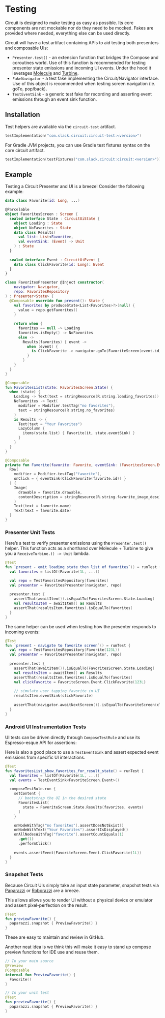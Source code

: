 Testing
=======

Circuit is designed to make testing as easy as possible. Its core components are not mockable nor do they need to be mocked. Fakes are provided where needed, everything else can be used directly.

Circuit will have a test artifact containing APIs to aid testing both presenters and composable UIs:

- `Presenter.test()` - an extension function that bridges the Compose and coroutines world. Use of this function is recommended for testing presenter state emissions and incoming UI events. Under the hood it leverages [Molecule](https://github.com/cashapp/molecule) and [Turbine](https://github.com/cashapp/turbine).
- `FakeNavigator` - a test fake implementing the Circuit/Navigator interface. Use of this object is recommended when testing screen navigation (ie. goTo, pop/back).
- `TestEventSink` - a generic test fake for recording and asserting event emissions through an event sink function.

## Installation

Test helpers are available via the `circuit-test` artifact.

```kotlin
testImplementation("com.slack.circuit:circuit-test:<version>")
```

For Gradle JVM projects, you can use Gradle test fixtures syntax on the core circuit artifact.

```kotlin
testImplementation(testFixtures("com.slack.circuit:circuit:<version>"))
```

## Example

Testing a Circuit Presenter and UI is a breeze! Consider the following example:

```kotlin
data class Favorite(id: Long, ...)

@Parcelable
object FavoritesScreen : Screen {
  sealed interface State : CircuitUiState {
    object Loading : State
    object NoFavorites : State
    data class Results(
      val list: List<Favorite>,
      val eventSink: (Event) -> Unit
    ) : State
  }
  
  sealed interface Event : CircuitUiEvent {
    data class ClickFavorite(id: Long): Event
  }
}

class FavoritesPresenter @Inject constructor(
    navigator: Navigator,
    repo: FavoritesRepository
) : Presenter<State> {
  @Composable override fun present(): State {
    val favorites by produceState<List<Favorites>?>(null) {
      value = repo.getFavorites()
    }
    
    return when {
      favorites == null -> Loading
      favorites.isEmpty() -> NoFavorites
      else ->
        Results(favorites) { event ->
          when (event) {
            is ClickFavorite -> navigator.goTo(FavoriteScreen(event.id))
          }
        }
    }
  }
}

@Composable
fun FavoritesList(state: FavoritesScreen.State) {
  when (state) {
    Loading -> Text(text = stringResource(R.string.loading_favorites))
    NoFavorites -> Text(
      modifier = Modifier.testTag("no favorites"),
      text = stringResource(R.string.no_favorites)
    )
    is Results -> {
      Text(text = "Your Favorites")
      LazyColumn {
        items(state.list) { Favorite(it, state.eventSink) }
      }
    }
  }
}

@Composable
private fun Favorite(favorite: Favorite, eventSink: (FavoritesScreen.Event) -> Unit) {
  Row(
    modifier = Modifier.testTag("favorite"),
    onClick = { eventSink(ClickFavorite(favorite.id)) }
  ) {
    Image(
      drawable = favorite.drawable, 
      contentDescription = stringResource(R.string.favorite_image_desc)
    )
    Text(text = favorite.name)
    Text(text = favorite.date)
  }
}
```

### Presenter Unit Tests

Here’s a test to verify presenter emissions using the `Presenter.test()` helper. This function acts as a shorthand over Molecule + Turbine to give you a `ReceiveTurbine.() -> Unit` lambda.

```kotlin
@Test 
fun `present - emit loading state then list of favorites`() = runTest {
  val favorites = listOf(Favorite(1L, ...))

  val repo = TestFavoritesRepository(favorites)
  val presenter = FavoritesPresenter(navigator, repo)
  
  presenter.test {
    assertThat(awaitItem()).isEqualTo(FavoritesScreen.State.Loading)
    val resultsItem = awaitItem() as Results
    assertThat(resultsItem.favorites).isEqualTo(favorites)
  }
}
```

The same helper can be used when testing how the presenter responds to incoming events: 

```kotlin
@Test 
fun `present - navigate to favorite screen`() = runTest {
  val repo = TestFavoritesRepository(Favorite(123L))
  val presenter = FavoritesPresenter(navigator, repo)
  
  presenter.test {
    assertThat(awaitItem()).isEqualTo(FavoritesScreen.State.Loading)
    val resultsItem = awaitItem() as Results
    assertThat(resultsItem.favorites).isEqualTo(favorites)
    val clickFavorite = FavoriteScreen.Event.ClickFavorite(123L)
    
    // simulate user tapping favorite in UI
    resultsItem.eventSink(clickFavorite)
    
    assertThat(navigator.awaitNextScreen()).isEqualTo(FavoriteScreen(clickFavorite.id))
  }
}
```

### Android UI Instrumentation Tests

UI tests can be driven directly through `ComposeTestRule` and use its Espresso-esque API for assertions:

Here is also a good place to use a `TestEventSink` and assert expected event emissions from specific UI interactions.

```kotlin
@Test
fun favoritesList_show_favorites_for_result_state() = runTest {
  val favorites = listOf(Favorite(1L, ...))
  val events = TestEventSink<FavoriteScreen.Event>()

  composeTestRule.run {
    setContent { 
      // bootstrap the UI in the desired state
      FavoritesList(
        state = FavoriteScreen.State.Results(favorites, events)
      )
    }

    onNodeWithTag("no favorites").assertDoesNotExist()
    onNodeWithText("Your Favorites").assertIsDisplayed()
    onAllNodesWithTag("favorite").assertCountEquals(1)
      .get(1)
      .performClick()
    
    events.assertEvent(FavoriteScreen.Event.ClickFavorite(1L))
  }
}
```


### Snapshot Tests

Because Circuit UIs simply take an input state parameter, snapshot tests via [Paparazzi](https://github.com/cashapp/paparazzi) or [Roborazzi](https://github.com/takahirom/roborazzi) are a breeze.

This allows allows you to render UI without a physical device or emulator and assert pixel-perfection on the result.

```kotlin
@Test
fun previewFavorite() {
  paparazzi.snapshot { PreviewFavorite() }
}
```

These are easy to maintain and review in GitHub.

Another neat idea is we think this will make it easy to stand up compose preview functions for IDE use and reuse them.

```kotlin
// In your main source
@Preview
@Composable
internal fun PreviewFavorite() {
  Favorite()
}

// In your unit test
@Test
fun previewFavorite() {
  paparazzi.snapshot { PreviewFavorite() }
}
```
